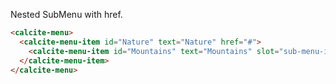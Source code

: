 Nested SubMenu with href.

```html
<calcite-menu>
  <calcite-menu-item id="Nature" text="Nature" href="#">
    <calcite-menu-item id="Mountains" text="Mountains" slot="sub-menu-item"> </calcite-menu-item>
  </calcite-menu-item>
</calcite-menu>
```
